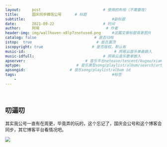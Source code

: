 ```yaml
---
layout:     post             				# 使用的布局（不需要改）
title:      国庆同步微信公号 	  # 标题 
subtitle:    					  				#副标题
date:       2021-09-22  					# 时间
author:     阿琦                  			# 作者
header-img: img/wallhaven-x8lp7znotused.png 	#这篇文章标题背景图片
catalog: false                        	# 是否归档
istop:  true                             # 是否置顶
iscopyright: true                      # 是否版权，默认有
music-id:                                        # 网易云音乐单曲嵌入
music-idfull:                               # 网易云音乐歌单嵌入
apserver:                           # 音乐平台netease/tencent/kugou/xiami/baidu
aptype:     	           		# 音乐类型song/playlist/album/search/artist
apsongid:                    # 音乐song/playlist/album id
tags:                              	           	#标签
    - 
---
```


&nbsp;
&nbsp;

## 叨逼叨

其实我公号一直有在周更，毕竟弄的玩的，这个忘记了，国庆会公号和这个博客会同步，其它博客平台看情况吧。

![](https://files.mdnice.com/user/10345/e2289450-d3e8-4622-90c5-c51b67a48748.png)


